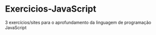 # Exercicios-JavaScript
3 exercícios/sites para o aprofundamento da linguagem de programação JavaScript
